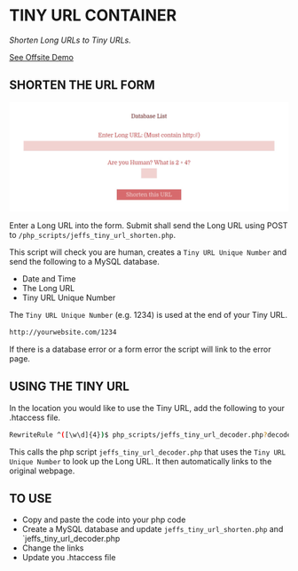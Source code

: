# TINY URL CONTAINER

_Shorten Long URLs to Tiny URLs._

[See Offsite Demo](http://www.jeffryadecola.com/my-php-containers/index.php?page=jeffs_tiny_url_container)

## SHORTEN THE URL FORM

![IMAGE - jeffs_tiny_url_container - IMAGE](../docs/pics/jeffs_tiny_url_container.jpg)

Enter a Long URL into the form. Submit shall send
the Long URL using POST to `/php_scripts/jeffs_tiny_url_shorten.php`.

This script will check you are human, creates a `Tiny URL
Unique Number` and send the following to a MySQL database.

* Date and Time
* The Long URL
* Tiny URL Unique Number

The `Tiny URL Unique Number` (e.g. 1234) is used at the end of your Tiny URL.

```bash
http://yourwebsite.com/1234
```

If there is a database error or a form error the script will link
to the error page.

## USING THE TINY URL

In the location you would like to use the Tiny URL, add the following to your
.htaccess file.

```bash
RewriteRule ^([\w\d]{4})$ php_scripts/jeffs_tiny_url_decoder.php?decode=$1 [L]
```

This calls the php script `jeffs_tiny_url_decoder.php` that uses
the `Tiny URL Unique Number` to look up the Long URL.  It then automatically
links to the original webpage.

## TO USE

* Copy and paste the code into your php code
* Create a MySQL database and update `jeffs_tiny_url_shorten.php` and
`jeffs_tiny_url_decoder.php
* Change the links
* Update you .htaccess file
